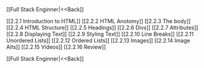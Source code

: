 [[Full Stack Enginner|<<Back]]

[[2.2.1 Introduction to HTML]]
[[2.2.2 HTML Anotomy]]
[[2.2.3 The body]]
[[2.2.4 HTML Structure]]
[[2.2.5 Headings]]
[[2.2.6 Divs]]
[[2.2.7 Attributes]]
[[2.2.8 Displaying Text]]
[[2.2.9 Styling Text]]
[[2.2.10 Line Breaks]]
[[2.2.11 Unordered Lists]]
[[2.2.12 Ordered Lists]]
[[2.2.13 Images]]
[[2.2.14 Image Alts]]
[[2.2.15 Videos]]
[[2.2.16 Review]]

[[Full Stack Enginner|<<Back]]